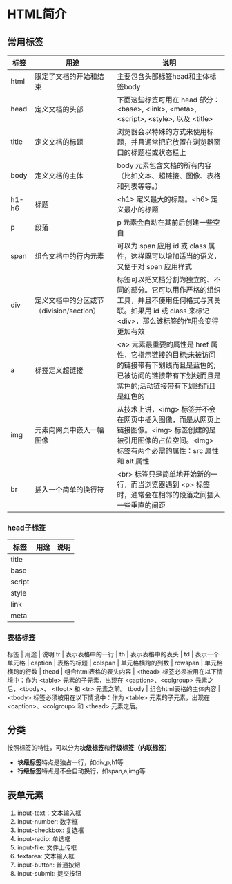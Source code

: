 # HTML简介

## 常用标签

标签| 用途 | 说明
--- | --- | ---
html| 限定了文档的开始和结束 | 主要包含头部标签head和主体标签body
head| 定义文档的头部 | 下面这些标签可用在 head 部分：\<base\>, \<link\>, \<meta\>, \<script\>, \<style\>, 以及 \<title\>
title| 定义文档的标题 | 浏览器会以特殊的方式来使用标题，并且通常把它放置在浏览器窗口的标题栏或状态栏上
body| 定义文档的主体 | body 元素包含文档的所有内容（比如文本、超链接、图像、表格和列表等等。）
h1-h6| 标题 | \<h1\> 定义最大的标题。\<h6\> 定义最小的标题
p| 段落 | p 元素会自动在其前后创建一些空白
span| 组合文档中的行内元素 | 可以为 span 应用 id 或 class 属性，这样既可以增加适当的语义，又便于对 span 应用样式
div| 定义文档中的分区或节（division/section） |标签可以把文档分割为独立的、不同的部分。它可以用作严格的组织工具，并且不使用任何格式与其关联。如果用 id 或 class 来标记 \<div\>，那么该标签的作用会变得更加有效
a| 标签定义超链接 | \<a\> 元素最重要的属性是 href 属性，它指示链接的目标;未被访问的链接带有下划线而且是蓝色的;已被访问的链接带有下划线而且是紫色的;活动链接带有下划线而且是红色的
img| 元素向网页中嵌入一幅图像 | 从技术上讲，\<img\> 标签并不会在网页中插入图像，而是从网页上链接图像。\<img\> 标签创建的是被引用图像的占位空间。\<img\> 标签有两个必需的属性：src 属性 和 alt 属性
br| 插入一个简单的换行符 | \<br\> 标签只是简单地开始新的一行，而当浏览器遇到 \<p\> 标签时，通常会在相邻的段落之间插入一些垂直的间距

### head子标签

标签| 用途 | 说明
--- | --- | ---
title |  |
base||
script||
style||
link||
meta||

### 表格标签

标签 | 用途 | 说明
tr | 表示表格中的一行 |
th | 表示表格中的表头 |
td | 表示一个单元格 |
caption | 表格的标题 |
colspan | 单元格横跨的列数 |
rowspan | 单元格横跨的行数 |
thead | 组合html表格的表头内容 | \<thead\> 标签必须被用在以下情境中：作为 <table\> 元素的子元素，出现在 <caption\>、<colgroup\> 元素之后，<tbody\>、 <tfoot\> 和 <tr\> 元素之前。
tbody | 组合html表格的主体内容 | \<tbody\> 标签必须被用在以下情境中：作为 \<table\> 元素的子元素，出现在 \<caption\>、\<colgroup\> 和 \<thead\> 元素之后。

## 分类

按照标签的特性，可以分为**块级标签**和**行级标签（内联标签）**

* **块级标签**特点是独占一行，如div,p,h1等
* **行级标签**特点是不会自动换行，如span,a,img等

## 表单元素

1. input-text：文本输入框
2. input-number: 数字框
3. input-checkbox: 复选框
4. input-radio: 单选框
5. input-file: 文件上传框
6. textarea: 文本输入框
7. input-button: 普通按钮
8. input-submit: 提交按钮
